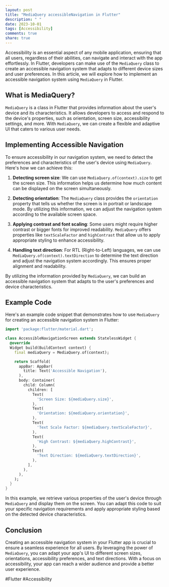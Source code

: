 ```yaml
---
layout: post
title: "MediaQuery accessibleNavigation in Flutter"
description: " "
date: 2023-10-01
tags: [Accessibility]
comments: true
share: true
---
```


Accessibility is an essential aspect of any mobile application, ensuring that all users, regardless of their abilities, can navigate and interact with the app effortlessly. In Flutter, developers can make use of the `MediaQuery` class to create an accessible navigation system that adapts to different device sizes and user preferences. In this article, we will explore how to implement an accessible navigation system using `MediaQuery` in Flutter.

## What is MediaQuery?

`MediaQuery` is a class in Flutter that provides information about the user's device and its characteristics. It allows developers to access and respond to the device's properties, such as orientation, screen size, accessibility settings, and more. With `MediaQuery`, we can create a flexible and adaptive UI that caters to various user needs.

## Implementing Accessible Navigation

To ensure accessibility in our navigation system, we need to detect the preferences and characteristics of the user's device using `MediaQuery`. Here's how we can achieve this:

1. **Detecting screen size**: We can use `MediaQuery.of(context).size` to get the screen size. This information helps us determine how much content can be displayed on the screen simultaneously.

2. **Detecting orientation**: The `MediaQuery` class provides the `orientation` property that tells us whether the screen is in portrait or landscape mode. By utilizing this information, we can adjust the navigation system according to the available screen space.

3. **Applying contrast and font scaling**: Some users might require higher contrast or bigger fonts for improved readability. `MediaQuery` offers properties like `textScaleFactor` and `highContrast` that allow us to apply appropriate styling to enhance accessibility.

4. **Handling text direction**: For RTL (Right-to-Left) languages, we can use `MediaQuery.of(context).textDirection` to determine the text direction and adjust the navigation system accordingly. This ensures proper alignment and readability.

By utilizing the information provided by `MediaQuery`, we can build an accessible navigation system that adapts to the user's preferences and device characteristics.

## Example Code

Here's an example code snippet that demonstrates how to use `MediaQuery` for creating an accessible navigation system in Flutter:

```dart
import 'package:flutter/material.dart';

class AccessibleNavigationScreen extends StatelessWidget {
  @override
  Widget build(BuildContext context) {
    final mediaQuery = MediaQuery.of(context);

    return Scaffold(
      appBar: AppBar(
        title: Text('Accessible Navigation'),
      ),
      body: Container(
        child: Column(
          children: [
            Text(
              'Screen Size: ${mediaQuery.size}',
            ),
            Text(
              'Orientation: ${mediaQuery.orientation}',
            ),
            Text(
              'Text Scale Factor: ${mediaQuery.textScaleFactor}',
            ),
            Text(
              'High Contrast: ${mediaQuery.highContrast}',
            ),
            Text(
              'Text Direction: ${mediaQuery.textDirection}',
            ),
          ],
        ),
      ),
    );
  }
}
```

In this example, we retrieve various properties of the user's device through `MediaQuery` and display them on the screen. You can adapt this code to suit your specific navigation requirements and apply appropriate styling based on the detected device characteristics.

## Conclusion

Creating an accessible navigation system in your Flutter app is crucial to ensure a seamless experience for all users. By leveraging the power of `MediaQuery`, you can adapt your app's UI to different screen sizes, orientations, accessibility preferences, and text directions. With a focus on accessibility, your app can reach a wider audience and provide a better user experience.

#Flutter #Accessibility